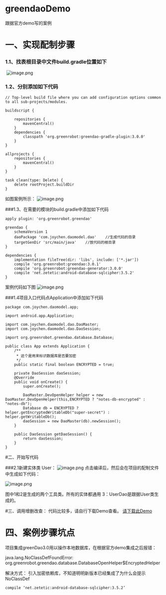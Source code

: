 

# greendaoDemo
跟据官方demo写的案例


# 一、实现配制步骤
  ### 1.1、找表根目录中文件build.gradle位置如下
  ![image.png](https://upload-images.jianshu.io/upload_images/2391256-e71ef30ff8ae3388.png?imageMogr2/auto-orient/strip%7CimageView2/2/w/1240)

### 1.2、分别添加如下代码
```
// Top-level build file where you can add configuration options common to all sub-projects/modules.

buildscript {
    
    repositories {
        mavenCentral()
    }
    dependencies {
        classpath 'org.greenrobot:greendao-gradle-plugin:3.0.0'
    }
}

allprojects {
    repositories {
        mavenCentral()
    }
}

task clean(type: Delete) {
    delete rootProject.buildDir
}

```
如图案例所示：
![image.png](https://upload-images.jianshu.io/upload_images/2391256-7a775f3b638dfda0.png?imageMogr2/auto-orient/strip%7CimageView2/2/w/1240)

###1.3、在需要的模块的build.gradle中添加如下代码
```
apply plugin: 'org.greenrobot.greendao'

greendao {
    schemaVersion 1
    daoPackage 'com.joychen.daomodel.dao'    //生成代码的目录
    targetGenDir 'src/main/java'    //放代码的根目录
}  

dependencies {
    implementation fileTree(dir: 'libs', include: ['*.jar'])
    compile 'org.greenrobot:greendao:3.0.1'
    compile 'org.greenrobot:greendao-generator:3.0.0'
    compile 'net.zetetic:android-database-sqlcipher:3.5.2'
}

```


案例代码如下图
![image.png](https://upload-images.jianshu.io/upload_images/2391256-fda3295aeaa1da69.png?imageMogr2/auto-orient/strip%7CimageView2/2/w/1240)

###1.4项目入口代码点Application中添加如下代码
```
package com.joychen.daomodel.app;

import android.app.Application;

import com.joychen.daomodel.dao.DaoMaster;
import com.joychen.daomodel.dao.DaoSession;

import org.greenrobot.greendao.database.Database;

public class App extends Application {
    /**
     * 这个是用来标识数据库是否要加密
     */
    public static final boolean ENCRYPTED = true;

    private DaoSession daoSession;
    @Override
    public void onCreate() {
        super.onCreate();

        DaoMaster.DevOpenHelper helper = new DaoMaster.DevOpenHelper(this,ENCRYPTED ? "notes-db-encrypted" : "notes-db");
        Database db = ENCRYPTED ? helper.getEncryptedWritableDb("super-secret") : helper.getWritableDb();
        daoSession = new DaoMaster(db).newSession();
    }

    public DaoSession getDaoSession() {
        return daoSession;
    }
}

```

#二、开始写代码

###2.1新建实体类
User：
![image.png](https://upload-images.jianshu.io/upload_images/2391256-43f3b895e00df1ed.png?imageMogr2/auto-orient/strip%7CimageView2/2/w/1240)
点击编译后，然后会在项目的配制文件中生成如下代码：

![image.png](https://upload-images.jianshu.io/upload_images/2391256-b448c6c61e2751b6.png?imageMogr2/auto-orient/strip%7CimageView2/2/w/1240)


图中1和2是生成的两个工具类。所有的实体都通用
3：UserDao是跟据User类生成的。


#三、调用增删改查：
代码比较多，请自行下载Demo查看。
[请下载此Demo]()

# 四、案例步骤坑点

项目集成greenDao3.0用以操作本地数据库，在根据官方demo集成之后报错：

java.lang.NoClassDefFoundError: org.greenrobot.greendao.database.DatabaseOpenHelper$EncryptedHelper

解决方式： 引入加密依赖库，不知道明明新版本已经集成了为什么会提示NoClassDef
```
compile ‘net.zetetic:android-database-sqlcipher:3.5.2’

```




